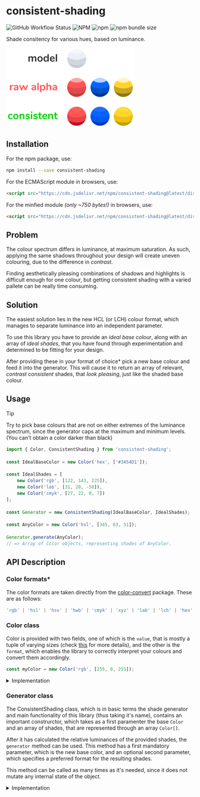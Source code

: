 # consistent-shading

![GitHub Workflow Status](https://img.shields.io/github/workflow/status/ugudango/consistent-shading/build?style=for-the-badge)
![NPM](https://img.shields.io/npm/l/consistent-shading?style=for-the-badge)
![npm](https://img.shields.io/npm/v/consistent-shading?style=for-the-badge)
![npm bundle size](https://img.shields.io/bundlephobia/min/consistent-shading?style=for-the-badge)

Shade consitency for various hues, based on luminance.

![](README/consistent-shading.png)

## Installation

For the npm package, use\:

```bash
npm install --save consistent-shading
```

For the ECMAScript module in browsers, use\:

```html
<script src="https://cdn.jsdelivr.net/npm/consistent-shading@latest/dist/esm/index.js"></script>
```

For the minfied module *(only ~750 bytes!)* in browsers, use\:

```html
<script src="https://cdn.jsdelivr.net/npm/consistent-shading@latest/dist/index.min.js"></script>
```

## Problem

The colour spectrum differs in luminance, at maximum saturation. As such, applying the same shadows throughout your design will create uneven colouring, due to the difference in *contrast*.

Finding aesthetically pleasing combinations of shadows and highlights is difficult enough for one colour, but getting consistent shading with a varied pallete can be really time consuming.

## Solution

The easiest solution lies in the new HCL (or LCH) colour format, which manages to separate luminance into an independent parameter.

To use this library you have to provide an *ideal base colour*, along with an array of *ideal shades*, that you have found through experimentation and determined to be fitting for your design.

After providing these in your format of choice\* pick a new base colour and feed it into the generator. This will cause it to return an array of relevant, *contrast consistent* shades, that *look pleasing*, just like the shaded base colour.

## Usage

> [!TIP]
> Try to pick base colours that are not on either extremes of the luminance spectrum, since the generator caps at the maximum and minimum levels. (You can't obtain a color darker than black)

```typescript
import { Color, ConsistentShading } from 'consistent-shading';

const IdealBaseColor = new Color('hex', ['#3454D1']);

const IdealShades = [
    new Color('rgb', [122, 143, 225]),
    new Color('lab', [31, 28, -58]),
    new Color('cmyk', [27, 22, 0, 7])
];

const Generator = new ConsistentShading(IdealBaseColor, IdealShades);

const AnyColor = new Color('hsl', [345, 63, 51]);

Generator.generate(AnyColor);
// => Array of Color objects, representing shades of AnyColor.
```

## API Description

### Color formats\*

The color formats are taken directly from the [color-convert](https://www.npmjs.com/package/color-convert) package. These are as follows:

```typescript
'rgb' | 'hsl' | 'hsv' | 'hwb' | 'cmyk' | 'xyz' | 'lab' | 'lch' | 'hex' | 'keyword' | 'ansi16' | 'ansi256' | 'hcg' | 'apple' | 'gray';
```

### Color class

Color is provided with two fields, one of which is the `value`, that is mostly a tuple of varying sizes (check [this](../blob/master/src/colors.ts) for more details), and the other is the `format`, which enables the library to correctly interpret your colours and convert them accordingly.

```typescript
const myColor = new Color('rgb', [255, 0, 255]);
```

<details>
  <summary>Implementation</summary>

```typescript
export class Color {
    public value: ColorFormat;

    public format: ColorFormatLabel;

    public constructor(format: ColorFormatLabel, value: ColorFormat) {
        this.value = value;
        this.format = format;
    }
}
```

</details>

### Generator class

The ConsistentShading class, which is in basic terms the shade generator and main functionality of this library (thus taking it's name), contains an important construrctor, which takes as a first paramenter the base `Color` and an array of shades, that are represented through an array `Color[]`.

After it has calculated the relative luminances of the provided shades, the `generator` method can be used. This method has a first mandatory parameter, which is the new base color, and an optional second parameter, which specifies a preferred format for the resulting shades.

This method can be called as many times as it's needed, since it does not mutate any internal state of the object.

<details>
  <summary>Implementation</summary>

```typescript
public generate(base: Color, exportFormat?: ColorFormatLabel) {
        let exportFormatInUse: ColorFormatLabel;
        if (typeof exportFormat === 'undefined')
            exportFormatInUse = base.format;
        else
            exportFormatInUse = exportFormat;

        let exportedColors: Color[] = [];
        const lchBase: lch = convert[base.format]['lch'](base.value);
        this._deltas.forEach((delta: number) => {
            let lchGenerated: lch = lchBase;
            lchGenerated[0] += delta;
            lchGenerated[0] = Math.min(100, Math.max(0, lchGenerated[0]));
            const generatedColor = new Color(exportFormatInUse, convert['lch'][exportFormatInUse](lchGenerated));
            exportedColors.push(generatedColor);
        })
        return exportedColors;
    }
```

</details>

